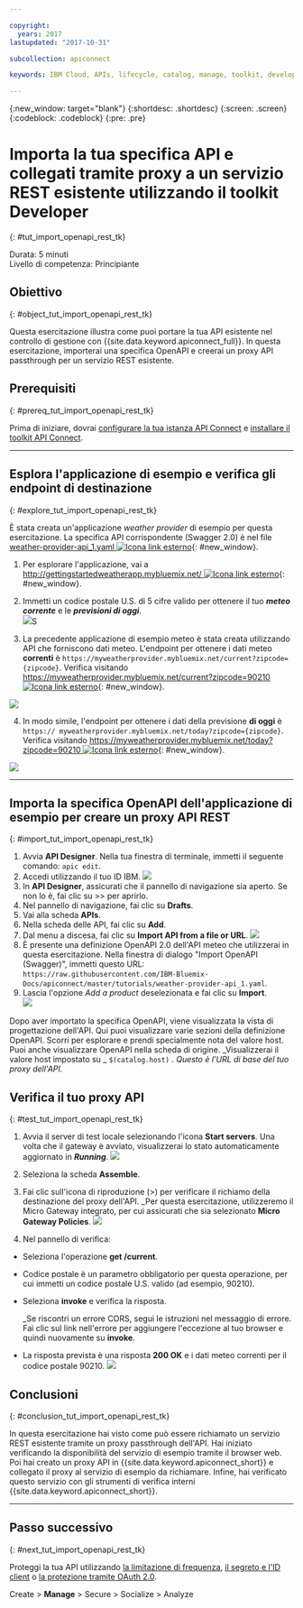 ```yaml
---

copyright:
  years: 2017
lastupdated: "2017-10-31"

subcollection: apiconnect

keywords: IBM Cloud, APIs, lifecycle, catalog, manage, toolkit, develop, dev portal, tutorial

---
```


{:new_window: target="blank"}
{:shortdesc: .shortdesc}
{:screen: .screen}
{:codeblock: .codeblock}
{:pre: .pre}

# Importa la tua specifica API e collegati tramite proxy a un servizio REST esistente utilizzando il toolkit Developer
{: #tut_import_openapi_rest_tk}

Durata: 5 minuti  
Livello di competenza: Principiante  


## Obiettivo
{: #object_tut_import_openapi_rest_tk}

Questa esercitazione illustra come puoi portare la tua API esistente nel controllo di gestione con {{site.data.keyword.apiconnect_full}}. In questa esercitazione, importerai una specifica OpenAPI e creerai un proxy API passthrough per un servizio REST esistente.

## Prerequisiti
{: #prereq_tut_import_openapi_rest_tk}

Prima di iniziare, dovrai [configurare la tua istanza API Connect](tut_prereq_set_up_apic_instance.html) e [installare il toolkit API Connect](tut_prereq_install_toolkit.html).

---


## Esplora l'applicazione di esempio e verifica gli endpoint di destinazione
{: #explore_tut_import_openapi_rest_tk}

È stata creata un'applicazione _weather provider_ di esempio per questa esercitazione. La specifica API corrispondente (Swagger 2.0) è nel file [weather-provider-api_1.yaml ![Icona link esterno](../../../icons/launch-glyph.svg "Icona link esterno")](https://raw.githubusercontent.com/IBM-Bluemix-Docs/apiconnect/master/tutorials/weather-provider-api_1.yaml){: #new_window}.

1. Per esplorare l'applicazione, vai a [http://gettingstartedweatherapp.mybluemix.net/ ![Icona link esterno](../../../icons/launch-glyph.svg "Icona link esterno")](http://gettingstartedweatherapp.mybluemix.net/){: #new_window}.  
2. Immetti un codice postale U.S. di 5 cifre valido per ottenere il tuo _**meteo corrente**_ e le _**previsioni di oggi**_.  
![](images/explore-weatherapp-1.png)S

3. La precedente applicazione di esempio meteo è stata creata utilizzando API che forniscono dati meteo. L'endpoint per ottenere i dati meteo **correnti** è `https://myweatherprovider.mybluemix.net/current?zipcode={zipcode}`. Verifica visitando [https://myweatherprovider.mybluemix.net/current?zipcode=90210 ![Icona link esterno](../../icons/launch-glyph.svg "Icona link esterno")](https://myweatherprovider.mybluemix.net/current?zipcode=90210){: #new_window}.  

  ![](images/explore-weatherapp-2.png)

4. In modo simile, l'endpoint per ottenere i dati della previsione **di oggi** è `https:// myweatherprovider.mybluemix.net/today?zipcode={zipcode}`. Verifica visitando [https://myweatherprovider.mybluemix.net/today?zipcode=90210 ![Icona link esterno](../../icons/launch-glyph.svg "Icona link esterno")](https://myweatherprovider.mybluemix.net/today?zipcode=90210){: #new_window}.  

  ![](images/explore-weatherapp-3.png)



---

## Importa la specifica OpenAPI dell'applicazione di esempio per creare un proxy API REST
{: #import_tut_import_openapi_rest_tk}

1. Avvia **API Designer**. Nella tua finestra di terminale, immetti il seguente comando: `apic edit`.
2. Accedi utilizzando il tuo ID IBM.
    ![](images/screenshot_apic-edit_login.png)
3. In **API Designer**, assicurati che il pannello di navigazione sia aperto. Se non lo è, fai clic su >> per aprirlo.
4. Nel pannello di navigazione, fai clic su **Drafts**.
5. Vai alla scheda **APIs**.
6. Nella scheda delle API, fai clic su **Add**.
7. Dal menu a discesa, fai clic su **Import API from a file or URL**.
   ![](images/toolkit-import-1.png)
8. È presente una definizione OpenAPI 2.0 dell'API meteo che utilizzerai in questa esercitazione. Nella finestra di dialogo "Import OpenAPI (Swagger)", immetti questo URL:
`https://raw.githubusercontent.com/IBM-Bluemix-Docs/apiconnect/master/tutorials/weather-provider-api_1.yaml`.
9. Lascia l'opzione _Add a product_ deselezionata e fai clic su **Import**.  
    ![](images/screenshot_import-url.png)  

Dopo aver importato la specifica OpenAPI, viene visualizzata la vista di progettazione dell'API. Qui puoi visualizzare varie sezioni della definizione OpenAPI. Scorri per esplorare e prendi specialmente nota del valore host. Puoi anche visualizzare OpenAPI nella scheda di origine. 
_Visualizzerai il valore host impostato su _ `$(catalog.host)` _. Questo è l'URL di base del tuo proxy dell'API._
 


## Verifica il tuo proxy API
{: #test_tut_import_openapi_rest_tk}

1. Avvia il server di test locale selezionando l'icona **Start servers**. Una volta che il gateway è avviato, visualizzerai lo stato automaticamente aggiornato in _**Running**_.
    ![](images/screenshot_start-server-1.png)

2. Seleziona la scheda **Assemble**.

3. Fai clic sull'icona di riproduzione (>) per verificare il richiamo della destinazione del proxy dell'API.
   _Per questa esercitazione, utilizzeremo il Micro Gateway integrato, per cui assicurati che sia selezionato **Micro Gateway Policies**.
    ![](images/screenshot_test-0.png)

4. Nel pannello di verifica:
  - Seleziona l'operazione **get /current**.  
  - Codice postale è un parametro obbligatorio per questa operazione, per cui immetti un codice postale U.S. valido (ad esempio, 90210).  
  - Seleziona **invoke** e verifica la risposta.

    _Se riscontri un errore CORS, segui le istruzioni nel messaggio di errore. Fai clic sul link nell'errore per aggiungere l'eccezione al tuo browser e quindi nuovamente su **invoke**.
  
  - La risposta prevista è una risposta **200 OK** e i dati meteo correnti per il codice postale 90210.
    ![](images/screenshot_test-1.png)    


## Conclusioni
{: #conclusion_tut_import_openapi_rest_tk}

In questa esercitazione hai visto come può essere richiamato un servizio REST esistente tramite un proxy passthrough dell'API. Hai iniziato verificando la disponibilità del servizio di esempio tramite il browser web. Poi hai creato un proxy API in {{site.data.keyword.apiconnect_short}} e collegato il proxy al servizio di esempio da richiamare. Infine, hai verificato questo servizio con gli strumenti di verifica interni {{site.data.keyword.apiconnect_short}}.

---

## Passo successivo
{: #next_tut_import_openapi_rest_tk}

Proteggi la tua API utilizzando [la limitazione di frequenza](/docs/services/apiconnect/tutorials?topic=apiconnect-tut_rate_limit), [il segreto e l'ID client](/docs/services/apiconnect/tutorials?topic=apiconnect-tut_secure_landing) o [la protezione tramite OAuth 2.0](/docs/services/apiconnect/tutorials?topic=apiconnect-tut_secure_oauth_2).

Create > **Manage** > Secure > Socialize > Analyze
